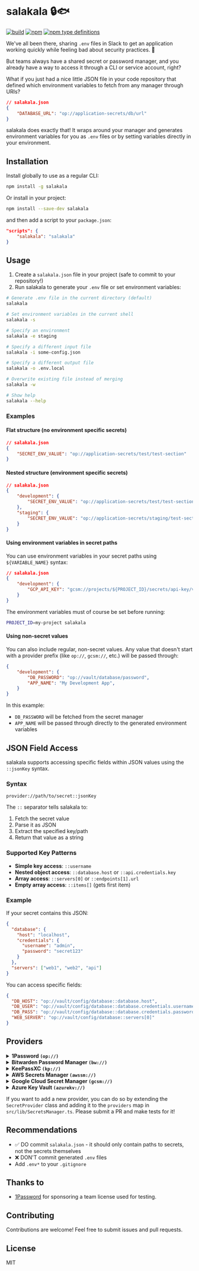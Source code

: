 # salakala 🔒🐟

<p>
  <a href="https://github.com/auth70/salakala/actions"><img src="https://img.shields.io/github/actions/workflow/status/auth70/salakala/test.yml?logo=github" alt="build"></a>
  <a href="https://www.npmjs.com/package/salakala"><img src="https://img.shields.io/npm/v/salakala" alt="npm"></a>
  <a href="https://www.npmjs.com/package/salakala"><img src="https://img.shields.io/npm/types/salakala" alt="npm type definitions"></a>
</p>

We've all been there, sharing `.env` files in Slack to get an application working quickly while feeling bad about security practices. 🫠

But teams always have a shared secret or password manager, and you already have a way to access it through a CLI or service account, right?

What if you just had a nice little JSON file in your code repository that defined which environment variables to fetch from any manager through URIs?

```json
// salakala.json
{
    "DATABASE_URL": "op://application-secrets/db/url"
}
```

salakala does exactly that! It wraps around your manager and generates environment variables for you as `.env` files or by setting variables directly in your environment.

## Installation

Install globally to use as a regular CLI:

```bash
npm install -g salakala
```

Or install in your project:

```bash
npm install --save-dev salakala
```

and then add a script to your `package.json`:

```json
"scripts": {
    "salakala": "salakala"
}
```

## Usage

1. Create a `salakala.json` file in your project (safe to commit to your repository!)
2. Run salakala to generate your `.env` file or set environment variables:

```bash
# Generate .env file in the current directory (default)
salakala

# Set environment variables in the current shell
salakala -s

# Specify an environment
salakala -e staging

# Specify a different input file
salakala -i some-config.json

# Specify a different output file
salakala -o .env.local

# Overwrite existing file instead of merging
salakala -w

# Show help
salakala --help
```

### Examples

#### Flat structure (no environment specific secrets)

```json
// salakala.json
{
    "SECRET_ENV_VALUE": "op://application-secrets/test/test-section"
}
```

#### Nested structure (environment specific secrets)

```json
// salakala.json
{
    "development": {
        "SECRET_ENV_VALUE": "op://application-secrets/test/test-section"
    },
    "staging": {
        "SECRET_ENV_VALUE": "op://application-secrets/staging/test-section"
    }
}
```

#### Using environment variables in secret paths

You can use environment variables in your secret paths using `${VARIABLE_NAME}` syntax:

```json
// salakala.json
{
    "development": {
        "GCP_API_KEY": "gcsm://projects/${PROJECT_ID}/secrets/api-key/versions/latest"
    }
}
```

The environment variables must of course be set before running:

```bash
PROJECT_ID=my-project salakala
```

#### Using non-secret values

You can also include regular, non-secret values. Any value that doesn't start with a provider prefix (like `op://`, `gcsm://`, etc.) will be passed through:

```json
{
    "development": {
        "DB_PASSWORD": "op://vault/database/password",
        "APP_NAME": "My Development App",
    }
}
```

In this example:
- `DB_PASSWORD` will be fetched from the secret manager
- `APP_NAME` will be passed through directly to the generated environment variables

## JSON Field Access

salakala supports accessing specific fields within JSON values using the `::jsonKey` syntax.

### Syntax

```text
provider://path/to/secret::jsonKey
```

The `::` separator tells salakala to:

1. Fetch the secret value
2. Parse it as JSON
3. Extract the specified key/path
4. Return that value as a string

### Supported Key Patterns

- **Simple key access**: `::username`
- **Nested object access**: `::database.host` or `::api.credentials.key`  
- **Array access**: `::servers[0]` or `::endpoints[1].url`
- **Empty array access**: `::items[]` (gets first item)

### Example

If your secret contains this JSON:

```json
{
  "database": {
    "host": "localhost",
    "credentials": {
      "username": "admin", 
      "password": "secret123"
    }
  },
  "servers": ["web1", "web2", "api"]
}
```

You can access specific fields:
```json
{
  "DB_HOST": "op://vault/config/database::database.host",
  "DB_USER": "op://vault/config/database::database.credentials.username",
  "DB_PASS": "op://vault/config/database::database.credentials.password",
  "WEB_SERVER": "op://vault/config/database::servers[0]"
}
```

## Providers

<details>
<summary><b>1Password <code>(op://)</code></b></summary>

<hr>

Requires the 1Password CLI (`op`) to be present.

- ✅ Tested in CI
- 🧑‍💻 Interactive login via invoking `op`
- 🤖 Noninteractive login using environment variables

**Format:**

```
op://vault-name/item-name/[section-name/]field-name
```

**Example:**
```
op://Personal/AWS/access-key
```
<hr>

</details>

<details>
<summary><b>Bitwarden Password Manager <code>(bw://)</code></b></summary>

<hr>

Requires the Bitwarden CLI (`bw`) to be present. Supports different vault locations.

- ✅ Tested in CI
- 🧑‍💻 Interactive login via invoking `bw`
- 🤖 Noninteractive login using environment variables

**Format:**
```
bw://[folder]/item-name-or-id/field::json-key
```

**Example: Plaintext field via item ID:**
```
bw://1c9448b3-3d30-4f01-8d3c-3a4b8d14d00a/password
```

**Example: Plaintext field via item name:**
```
bw://my-folder/my-item/password
```

**Example: JSON field via item name:**
```
bw://my-folder/my-item/notes::foo.bar[1]
```
<small><i>This expects that the item has a `notes` field that is a JSON object. It will return the value of the `foo.bar[1]` key.</i></small>

**Example: URI from a login item:**
```
bw://my-folder/my-item/uris/0
```
<small><i>This would get the first URI from the `uris` field.</i></small>
<hr>
</details>

<details>
<summary><b>KeePassXC <code>(kp://)</code></b></summary>

<hr>

Requires the KeePassXC CLI (`keepassxc-cli`) to be present.

- ✅ Tested in CI
- 🧑‍💻 Interactive login via invoking `keepassxc-cli`
- 🤖 Noninteractive login using environment variables

**Format:**
```
kp://path/to/database.kdbx/entry-path/field
```

**Example:**
```
kp:///Users/me/secrets.kdbx/Web/GitHub/Password
```

**Notes:**
- To find field titles, you can use the `keepassxc-cli` command: `keepassxc-cli show "/path/to/database.kdbx" "entry-name"`

<hr>
</details>

<details>
<summary><b>AWS Secrets Manager <code>(awssm://)</code></b></summary>

<hr>

Fetches secrets from AWS Secrets Manager. Requires some form of AWS credentials to be configured e.g. by installing the AWS CLI and running `aws configure`. Uses the AWS SDK to fetch secrets (the `aws` CLI is not required).

- ✅ Tested in CI

**Format:**
```
awssm://region/secret-name[::jsonKey]
```

**Example: Plaintext secret:**
```
awssm://us-east-1/prod/api-key
```

**Example: JSON object:**
```
awssm://us-east-1/prod/database
```
<small><i>This will fetch the entire JSON object in the `database` secret and pass it through as a JSON string.</i></small>

**Example: Specific key in JSON object:**
```
awssm://us-east-1/prod/database::password
```
<small><i>This will fetch the `password` key from the JSON object in the `database` secret.</i></small>

<hr>

</details>

<details>
<summary><b>Google Cloud Secret Manager <code>(gcsm://)</code></b></summary>

<hr>

Fetches secrets from Google Cloud Secret Manager. Requires Google Cloud credentials to be configured, e.g. by installing the Google Cloud CLI and running `gcloud auth login`. Uses the Google Cloud SDK to fetch secrets (the `gcloud` CLI is not required).

- ✅ Tested against a real Google Cloud project in CI

**Format:**
```
gcsm://projects/project-id/secrets/secret-id/versions/version[::jsonKey]
```

**Example: Plaintext secret:**
```
gcsm://projects/my-project/secrets/api-key/versions/latest
```

**Example: JSON object:**
```
gcsm://projects/my-project/secrets/database/versions/latest
```
<small><i>This will fetch the entire JSON object in the `database` secret and pass it through as a JSON string.</i></small>

**Example: Specific key in JSON object:**
```
gcsm://projects/my-project/secrets/database/versions/latest::password
```
<small><i>This will fetch the `password` key from the JSON object in the `database` secret.</i></small>

<hr>
</details>

<details>
<summary><b>Azure Key Vault <code>(azurekv://)</code></b></summary>

<hr>

Fetches secrets from Azure Key Vault. Requires Azure credentials to be configured. Uses the Azure SDK to fetch secrets.

❌ Needs testing

**Format:**
```
azurekv://vault-name.vault.azure.net/secret-name
```

**Example:**
```
azurekv://my-vault.vault.azure.net/database-password
```

<hr>
</details>

If you want to add a new provider, you can do so by extending the `SecretProvider` class and adding it to the `providers` map in `src/lib/SecretsManager.ts`. Please submit a PR and make tests for it!

## Recommendations

- ✅ DO commit `salakala.json` - it should only contain paths to secrets, not the secrets themselves
- ❌ DON'T commit generated `.env` files
- Add `.env*` to your `.gitignore`

## Thanks to

- [1Password](https://1password.com) for sponsoring a team license used for testing.

## Contributing

Contributions are welcome! Feel free to submit issues and pull requests.

## License

MIT
